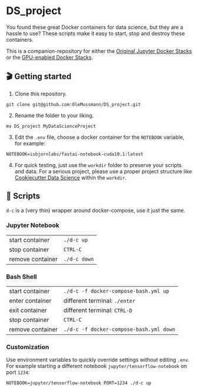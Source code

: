 # DS_project
You found these great Docker containers for data science, but they are a hassle to use? These scripts make it easy to start, stop and destroy these containers.

This is a companion-repository for either the [Original Jupyter Docker Stacks](https://github.com/jupyter/docker-stacks) or the [GPU-enabled Docker Stacks](https://github.com/OleMussmann/docker-stacks).

## 🎬 Getting started

1. Clone this repository.
```
git clone git@github.com:OleMussmann/DS_project.git
```

2. Rename the folder to your liking.
```
mv DS_project MyDataScienceProject
```

3. Edit the `.env` file, choose a docker container for the `NOTEBOOK` variable, for example:
```
NOTEBOOK=isbjornlabs/fastai-notebook-cuda10.1:latest
```

4. For quick testing, just use the `workdir` folder to preserve your scripts and data. For a serious project, please use a proper project structure like [Cookiecutter Data Science](https://drivendata.github.io/cookiecutter-data-science/#getting-started) within the `workdir`.

## 📑 Scripts

`d-c` is a (very thin) wrapper around docker-compose, use it just the same.

### Jupyter Notebook

|||
|------------------|-------------|
| start container  | `./d-c up`  |
| stop container   | `CTRL-C`    |
| remove container | `./d-c down`|

### Bash Shell

|||
|------------------|-------------|
| start container  | `./d-c -f docker-compose-bash.yml up`  |
| enter container  | different terminal: `./enter`  |
| exit container   | different terminal: `CTRL-D`  |
| stop container   | `CTRL-C`    |
| remove container | `./d-c -f docker-compose-bash.yml down`|

### Customization
Use environment variables to quickly override settings without editing `.env`. For example starting a different notebook `jupyter/tensorflow-notebook` on port `1234`:

```
NOTEBOOK=jupyter/tensorflow-notebook PORT=1234 ./d-c up
```

